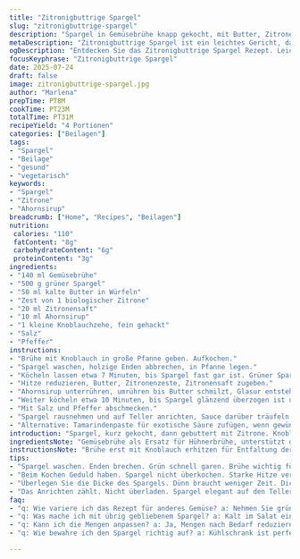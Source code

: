 ```yaml
---
title: "Zitronigbuttrige Spargel"
slug: "zitronigbuttrige-spargel"
description: "Spargel in Gemüsebrühe knapp gekocht, mit Butter, Zitronensaft und -zeste verfeinert. Honig ersetzt durch Ahornsirup. Knoblauch statt Hühnerbrühe als würzige Grundnote. Die Mengen teils reduziert, um intensiveren Geschmack zu fördern. Zubereitungszeit leicht variierend. Schmeckt anders, aber frisch und leicht. Serviert als Beilage. Kein Gluten, Ei, Nüsse oder Milchprodukte außer Butter. Leicht säuerlich, zart süß, weich, aber noch bissfest. Für vier Portionen. Ideal auch mit grünem Spargel und Tamarindenpaste für exotischen Touch."
metaDescription: "Zitronigbuttrige Spargel ist ein leichtes Gericht, das mit Zitrone, Ahornsirup und Knoblauch verfeinert wird. Ein frisches Rezept."
ogDescription: "Entdecken Sie das Zitronigbuttrige Spargel Rezept. Leicht, frisch und mit einer besonderen Note aus Ahornsirup. Ideal als Beilage."
focusKeyphrase: "Zitronigbuttrige Spargel"
date: 2025-07-24
draft: false
image: zitronigbuttrige-spargel.jpg
author: "Marlena"
prepTime: PT8M
cookTime: PT23M
totalTime: PT31M
recipeYield: "4 Portionen"
categories: ["Beilagen"]
tags:
- "Spargel"
- "Beilage"
- "gesund"
- "vegetarisch"
keywords:
- "Spargel"
- "Zitrone"
- "Ahornsirup"
breadcrumb: ["Home", "Recipes", "Beilagen"]
nutrition: 
 calories: "110"
 fatContent: "8g"
 carbohydrateContent: "6g"
 proteinContent: "3g"
ingredients:
- "140 ml Gemüsebrühe"
- "500 g grüner Spargel"
- "50 ml kalte Butter in Würfeln"
- "Zest von 1 biologischer Zitrone"
- "20 ml Zitronensaft"
- "10 ml Ahornsirup"
- "1 kleine Knoblauchzehe, fein gehackt"
- "Salz"
- "Pfeffer"
instructions:
- "Brühe mit Knoblauch in große Pfanne geben. Aufkochen."
- "Spargel waschen, holzige Enden abbrechen, in Pfanne legen."
- "Köcheln lassen etwa 7 Minuten, bis Spargel fast gar ist. Grüner Spargel braucht weniger."
- "Hitze reduzieren, Butter, Zitronenzeste, Zitronensaft zugeben."
- "Ahornsirup unterrühren, umrühren bis Butter schmilzt, Glasur entsteht."
- "Weiter köcheln etwa 10 Minuten, bis Spargel glänzend überzogen ist und Geschmack sich verbindet."
- "Mit Salz und Pfeffer abschmecken."
- "Spargel rausnehmen und auf Teller anrichten, Sauce darüber träufeln."
- "Alternative: Tamarindenpaste für exotische Säure zufügen, wenn gewünscht."
introduction: "Spargel, kurz gekocht, dann gebuttert mit Zitrone. Knoblauch im Hintergrund. Ahornsirup als Honigersatz, weil weicher, runder. Grüne Stangen, bissfest. Die Brühe nicht Hühner, sondern Gemüse, klarer Geschmack, pflanzlich. Sparsam mit Butter - nur kalt, damit sie langsam Schmelze. Der Zitronenzest gibt Frische, der Saft milde Säure, süßer Ahornsirup rundet ab. Glasiert, glänzend. Nicht zäh, weich, aber fest genug, dass Biss bleibt. 4 Portionen für Beilage oder leichtes Hauptgericht. Fast keine Zubereitung, kurze Kochzeit, minimalistisch. Knoblauch feiner Akzent, kein Überlagerer. Locker, frisch, klar."
ingredientsNote: "Gemüsebrühe als Ersatz für Hühnerbrühe, unterstützt die vegane Option samt Butter. Spargel grün statt weiß, schneller gar. Butter in Würfeln kalt für bessere Emulsion, sanfter Schmelz. Zester der Zitrone unbedingt reiben, nicht zu viel – nur Haut, nichts Weißes, sonst bitter. Zitronensaft frisch gepresst. Ahornsirup statt Honig, um intensivere, weniger süße Note zu leisten. Knoblauch fein, gibt Grundwürze ohne zu dominieren. Salz und Pfeffer zuletzt, vorsichtig wegen Brühe. Tamarindenpaste kann experimentell beigegeben werden für exotischen Mix aus Säure und Süße. Spargel zu dick oder dünn - Kochzeit anpassen. Nicht verkochen, sonst matschig."
instructionsNote: "Brühe erst mit Knoblauch erhitzen für Entfaltung der Aromen. Spargel ganz ins kochende Wasser legen, Hitze reduzieren, einköcheln lassen, nicht kochen. Dauer kürzer oder länger je nach Spargel. Butter in kalten Würfeln hinzugeben, nicht komplett zerlaufen, kleine Butterstückchen im warmen Sud. Zitronenzeste leicht eingerührt für Öle und Duftstoffe. Mit Zitronensaft auffrischen, nicht zu lange kochen, damit Frische bleibt. Ahornsirup am Ende unterrühren, süßt mild und bindet die Sauce. Mitzucken, öfter mal rühren, damit nichts brennt oder sich Butter trennt. Abschmecken kompliziert, lieber wenig Salz, wenig Pfeffer. Glasiert heißt, Spargel wird überzogen, nicht ertränkt. Servieren sofort. Variation mit Tamarinde kurz vor Schluss zugeben, sonst bitter."
tips:
- "Spargel waschen. Enden brechen. Grün schnell garen. Brühe wichtig fürs Aroma. Knoblauch zuerst anbraten. Hitze danach reduzieren. Butter in kalten Würfeln. Langsam schmelzen lassen. Zesten der Zitrone frisch reiben. Nicht zu viel weiße Haut. Zitronensaft frisch gepresst nutzen. Ansonsten bitter. Ahornsirup am Ende einkochen für Geschmack. Für nussfreie Kosten. Gut umrühren. Sauce nicht trennen. Alles glänzend."
- "Beim Kochen Geduld haben. Spargel nicht überkochen. Starke Hitze vermeiden. Gemüsebrühe mit Knoblauch gut vermengen. Wenig Salz verwenden. Ahornsirup gibt Süße, bindet. Zeste nicht direkt lange kochen. Immer wieder umrühren. Wichtig für gleichmäßige Konsistenz. Dies gilt auch für die Sauce. Tamarindenpaste kann Atmosphäre bringen. Kurz vor dem Ende. Etwas fruchtig, leicht exotisch."
- "Überlegen Sie die Dicke des Spargels. Dünn braucht weniger Zeit. Dickere Stangen länger kochen. Am besten im Test die Bissfestigkeit prüfen. Rezept ist anpassbar. Für Event oder Feier. Kann mit anderem Gemüse kombiniert werden. Karotten passen gut. Bissfestigkeit ist entscheidend. Zubereitungszeiten variieren mit dem Spargel. Achtung auf das Grillen oder Backen. Alternativen mit Quinoa oder Reis."
- "Das Anrichten zählt. Nicht überladen. Spargel elegant auf den Teller. Sauce darüber träufeln. Etwas frische Zitrone. Ersatz für Fleisch. Passt gut zu verschiedenen Gericht. Frisch gebackenes Brot als Beilage. Auch zusammen mit Kartoffeln möglich. Wichtig, sofort servieren. Geschmack bleibt frisch. Richtig temperiert ist alles besser. Zubereitung in 30 Minuten ist realistisch. Perfekt für schnelle Küche."
faq:
- "q: Wie variere ich das Rezept für anderes Gemüse? a: Nehmen Sie grüne Bohnen oder Brokkoli. Kochen Sie diese kurz vor dem Spargel. Einfach umso vielfältiger. Kombinieren bringt neuen Geschmack. Sommerliches Gemüse passt gut. Ergänzen Sie mit ähnlichen Zubereitungen."
- "q: Was mache ich mit übrig gebliebenem Spargel? a: Kalt im Salat einfügen. Oder aufwärmen in einer Pfanne. Fügen Sie zusätzliche Gewürze hinzu. Starker, herzhafter Geschmack ist möglich. Kurzes Erhitzen erhält die Frische. Spargel darf nicht matschig werden."
- "q: Kann ich die Mengen anpassen? a: Ja, Mengen nach Bedarf reduzieren oder erhöhen. Mehr für größere Portionen. Weniger für kleinere Märkte. Die Sauce bleibt gleich. Weniger Butter macht weniger Fett. Geschmack bleibt dennoch spannend."
- "q: Wie bewahre ich den Spargel richtig auf? a: Kühlschrank ist perfekt. In einem feuchten Tuch eingewickelt. Kalt lagern, damit er frisch bleibt. Oder kurz blanchieren. Einfrieren ist auch eine Option. Farbe und Geschmack bleiben jedoch erhalten."

---
```

